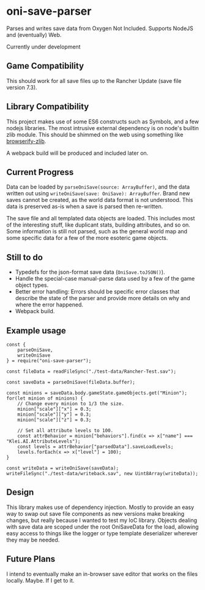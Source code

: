 # oni-save-parser

Parses and writes save data from Oxygen Not Included.  Supports NodeJS and (eventually) Web.

Currently under development

## Game Compatibility

This should work for all save files up to the Rancher Update (save file version 7.3).

## Library Compatibility

This project makes use of some ES6 constructs such as Symbols, and a few nodejs libraries.
The most intrusive external dependency is on node's builtin zlib module.  This should be shimmed on the web
using something like [browserify-zlib](https://www.npmjs.com/package/browserify-zlib).

A webpack build will be produced and included later on.

## Current Progress

Data can be loaded by ```parseOniSave(source: ArrayBuffer)```, and the data written out using ```writeOniSave(save: OniSave): ArrayBuffer```.
Brand new saves cannot be created, as the world data format is not understood.  This data is preserved as-is when a save is parsed then re-written.

The save file and all templated data objects are loaded.
This includes most of the interesting stuff, like duplicant stats, building attributes, and so on.
Some information is still not parsed, such as the general world map and some specific data for a few of
the more esoteric game objects.


## Still to do
- Typedefs for the json-format save data (```OniSave.toJSON()```).
- Handle the special-case manual-parse data used by a few of the game object types.
- Better error handling: Errors should be specific error classes that describe the state of the parser and
    provide more details on why and where the error happened.
- Webpack build.

## Example usage

```
const {
    parseOniSave,
    writeOniSave
} = require("oni-save-parser");

const fileData = readFileSync("./test-data/Rancher-Test.sav");

const saveData = parseOniSave(fileData.buffer);

const minions = saveData.body.gameState.gameObjects.get("Minion");
for(let minion of minions) {
    // Change every minion to 1/3 the size.
    minion["scale"]["x"] = 0.3;
    minion["scale"]["y"] = 0.3;
    minion["scale"]["z"] = 0.3;

    // Set all attribute levels to 100.
    const attrBehavior = minion["behaviors"].find(x => x["name"] === "Klei.AI.AttributeLevels");
    const levels = attrBehavior["parsedData"].saveLoadLevels;
    levels.forEach(x => x["level"] = 100);
}

const writeData = writeOniSave(saveData);
writeFileSync("./test-data/writeback.sav", new Uint8Array(writeData));
```


## Design

This library makes use of dependency injection.  Mostly to provide an easy way to swap out save file
components as new versions make breaking changes, but really because I wanted to test my IoC library.
Objects dealing with save data are scoped under the root OniSaveData for the load, allowing
easy access to things like the logger or type template deserializer wherever they may be needed.

## Future Plans

I intend to eventually make an in-browser save editor that works on the files locally.  Maybe.  If I get to it.